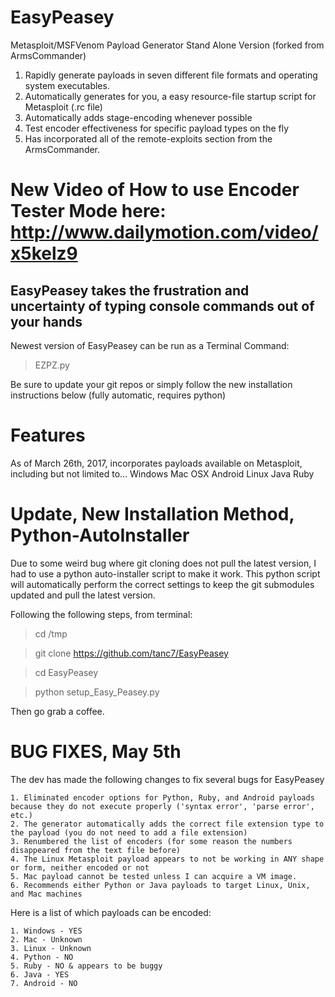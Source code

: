 # EasyPeasey
Metasploit/MSFVenom Payload Generator Stand Alone Version (forked from ArmsCommander)

1. Rapidly generate payloads in seven different file formats and operating system executables.
2. Automatically generates for you, a easy resource-file startup script for Metasploit (.rc file)
3. Automatically adds stage-encoding whenever possible
4. Test encoder effectiveness for specific payload types on the fly
5. Has incorporated all of the remote-exploits section from the ArmsCommander.

# New Video of How to use Encoder Tester Mode here: http://www.dailymotion.com/video/x5kelz9

## EasyPeasey takes the frustration and uncertainty of typing console commands out of your hands
Newest version of EasyPeasey can be run as a Terminal Command:

> EZPZ.py

Be sure to update your git repos or simply follow the new installation instructions below (fully automatic, requires python)

# Features

As of March 26th, 2017, incorporates payloads available on Metasploit, including but not limited to...
    Windows
    Mac OSX
    Android
    Linux
    Java
    Ruby

# Update, New Installation Method, Python-AutoInstaller

Due to some weird bug where git cloning does not pull the latest version, I had to use a python auto-installer script to make it work. 
This python script will automatically perform the correct settings to keep the git submodules updated and pull the latest version.

Following the following steps, from terminal:

>cd /tmp

>git clone https://github.com/tanc7/EasyPeasey

>cd EasyPeasey

>python setup_Easy_Peasey.py

Then go grab a coffee. 

# BUG FIXES, May 5th

The dev has made the following changes to fix several bugs for EasyPeasey

	1. Eliminated encoder options for Python, Ruby, and Android payloads because they do not execute properly ('syntax error', 'parse error', etc.)
	2. The generator automatically adds the correct file extension type to the payload (you do not need to add a file extension)
	3. Renumbered the list of encoders (for some reason the numbers disappeared from the text file before)
	4. The Linux Metasploit payload appears to not be working in ANY shape or form, neither encoded or not
	5. Mac payload cannot be tested unless I can acquire a VM image.
	6. Recommends either Python or Java payloads to target Linux, Unix, and Mac machines

Here is a list of which payloads can be encoded:

	1. Windows - YES
	2. Mac - Unknown
	3. Linux - Unknown
	4. Python - NO
	5. Ruby - NO & appears to be buggy
	6. Java - YES
	7. Android - NO

    

